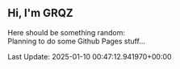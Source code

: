 ## Hi, I'm GRQZ
Here should be something random:  
Planning to do some Github Pages stuff...


Last Update: 2025-01-10 00:47:12.941970+00:00
